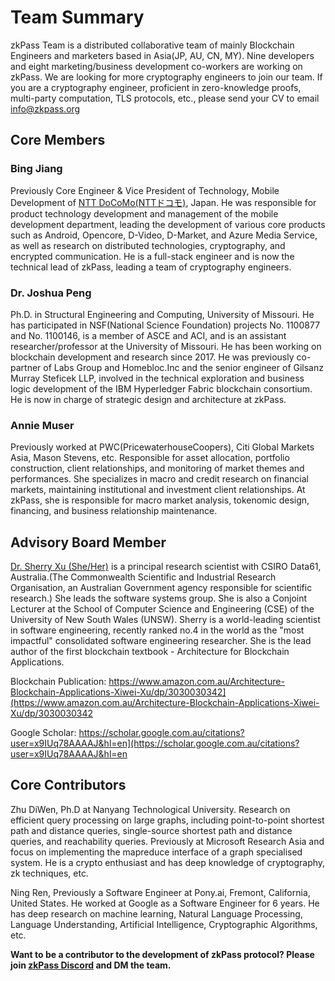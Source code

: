 # Team Summary
zkPass Team is a distributed collaborative team of mainly Blockchain Engineers and marketers based in Asia(JP, AU, CN, MY). Nine developers and eight marketing/business development co-workers are working on zkPass. We are looking for more cryptography engineers to join our team. If you are a cryptography engineer, proficient in zero-knowledge proofs, multi-party computation, TLS protocols, etc., please send your CV to email info@zkpass.org
## Core Members
### Bing Jiang
Previously Core Engineer & Vice President of Technology, Mobile Development of [NTT DoCoMo(NTTドコモ)](https://www.docomo.ne.jp/), Japan. He was responsible for product technology development and management of the mobile development department, leading the development of various core products such as Android, Opencore, D-Video, D-Market, and Azure Media Service, as well as research on distributed technologies, cryptography, and encrypted communication. He is a full-stack engineer and is now the technical lead of zkPass, leading a team of cryptography engineers.

### Dr. Joshua Peng
Ph.D. in Structural Engineering and Computing, University of Missouri. He has participated in NSF(National Science Foundation) projects No. 1100877 and No. 1100146, is a member of ASCE and ACI, and is an assistant researcher/professor at the University of Missouri. He has been working on blockchain development and research since 2017. He was previously co-partner of Labs Group and Homebloc.Inc and the senior engineer of Gilsanz Murray Steficek LLP, involved in the technical exploration and business logic development of the IBM Hyperledger Fabric blockchain consortium. He is now in charge of strategic design and architecture at zkPass.

### Annie Muser 
Previously worked at PWC(PricewaterhouseCoopers), Citi Global Markets Asia, Mason Stevens, etc. Responsible for asset allocation, portfolio construction, client relationships, and monitoring of market themes and performances. She specializes in macro and credit research on financial markets, maintaining institutional and investment client relationships. At zkPass, she is responsible for macro market analysis, tokenomic design, financing, and business relationship maintenance.
## Advisory Board Member
[Dr. Sherry Xu (She/Her)](https://people.csiro.au/X/S/Xiwei-Xu) is a principal research scientist with CSIRO Data61, Australia.(The Commonwealth Scientific and Industrial Research Organisation, an Australian Government agency responsible for scientific research.) She leads the software systems group. She is also a Conjoint Lecturer at the School of Computer Science and Engineering (CSE) of the University of New South Wales (UNSW). Sherry is a world-leading scientist in software engineering, recently ranked no.4 in the world as the "most impactful" consolidated software engineering researcher. She is the lead author of the first blockchain textbook - Architecture for Blockchain Applications.

Blockchain Publication:
https://www.amazon.com.au/Architecture-Blockchain-Applications-Xiwei-Xu/dp/3030030342](https://www.amazon.com.au/Architecture-Blockchain-Applications-Xiwei-Xu/dp/3030030342

Google Scholar:
https://scholar.google.com.au/citations?user=x9IUq78AAAAJ&hl=en](https://scholar.google.com.au/citations?user=x9IUq78AAAAJ&hl=en

## Core Contributors
Zhu DiWen, Ph.D at Nanyang Technological University. Research on efficient query processing on large graphs, including point-to-point shortest path and distance queries, single-source shortest path and distance queries, and reachability queries. Previously at Microsoft Research Asia and focus on implementing the mapreduce interface of a graph specialised system. He is a crypto enthusiast and has deep knowledge of cryptography, zk techniques, etc.

Ning Ren, Previously a Software Engineer at Pony.ai, Fremont, California, United States. He worked at Google as a Software Engineer for 6 years. He has deep research on machine learning, Natural Language Processing, Language Understanding, Artificial Intelligence, Cryptographic Algorithms, etc.

**Want to be a contributor to the development of zkPass protocol? Please join [zkPass Discord](https://discord.gg/zkpass) and DM the team.**

